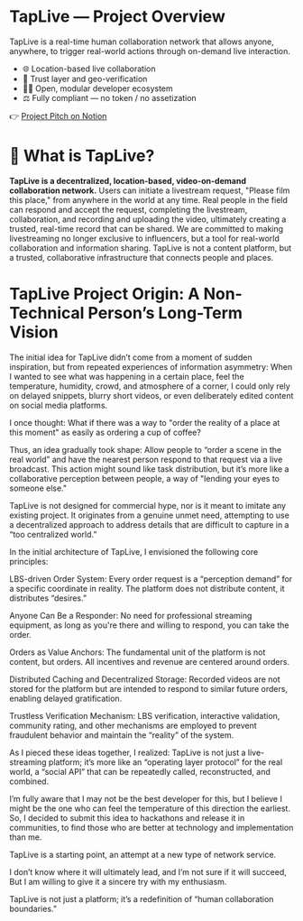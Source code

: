 # TapLive — Project Overview

TapLive is a real-time human collaboration network that allows anyone, anywhere, to trigger real-world actions through on-demand live interaction.

- 🌐 Location-based live collaboration
- 🧭 Trust layer and geo-verification
- 🧑‍💻 Open, modular developer ecosystem
- ⚖️ Fully compliant — no token / no assetization

👉 [Project Pitch on Notion](https://www.notion.so/TapLive-Project-Pitch-289943c0201980249cafd292b7d904d8)

# 🔹 What is TapLive?

**TapLive is a decentralized, location-based, video-on-demand collaboration network.**
Users can initiate a livestream request, "Please film this place," from anywhere in the world at any time. Real people in the field can respond and accept the request, completing the livestream, collaboration, and recording and uploading the video, ultimately creating a trusted, real-time record that can be shared.
We are committed to making livestreaming no longer exclusive to influencers, but a tool for real-world collaboration and information sharing. TapLive is not a content platform, but a trusted, collaborative infrastructure that connects people and places.

# TapLive Project Origin: A Non-Technical Person’s Long-Term Vision

The initial idea for TapLive didn’t come from a moment of sudden inspiration, but from repeated experiences of information asymmetry: When I wanted to see what was happening in a certain place, feel the temperature, humidity, crowd, and atmosphere of a corner, I could only rely on delayed snippets, blurry short videos, or even deliberately edited content on social media platforms.

I once thought: What if there was a way to "order the reality of a place at this moment" as easily as ordering a cup of coffee?

Thus, an idea gradually took shape: Allow people to “order a scene in the real world” and have the nearest person respond to that request via a live broadcast. This action might sound like task distribution, but it’s more like a collaborative perception between people, a way of "lending your eyes to someone else."

TapLive is not designed for commercial hype, nor is it meant to imitate any existing project. It originates from a genuine unmet need, attempting to use a decentralized approach to address details that are difficult to capture in a “too centralized world.”

In the initial architecture of TapLive, I envisioned the following core principles:

LBS-driven Order System: Every order request is a “perception demand” for a specific coordinate in reality. The platform does not distribute content, it distributes “desires.”

Anyone Can Be a Responder: No need for professional streaming equipment, as long as you're there and willing to respond, you can take the order.

Orders as Value Anchors: The fundamental unit of the platform is not content, but orders. All incentives and revenue are centered around orders.

Distributed Caching and Decentralized Storage: Recorded videos are not stored for the platform but are intended to respond to similar future orders, enabling delayed gratification.

Trustless Verification Mechanism: LBS verification, interactive validation, community rating, and other mechanisms are employed to prevent fraudulent behavior and maintain the “reality” of the system.

As I pieced these ideas together, I realized: TapLive is not just a live-streaming platform; it’s more like an “operating layer protocol” for the real world, a “social API” that can be repeatedly called, reconstructed, and combined.

I’m fully aware that I may not be the best developer for this, but I believe I might be the one who can feel the temperature of this direction the earliest. So, I decided to submit this idea to hackathons and release it in communities, to find those who are better at technology and implementation than me.

TapLive is a starting point, an attempt at a new type of network service.

I don’t know where it will ultimately lead, and I’m not sure if it will succeed, But I am willing to give it a sincere try with my enthusiasm.

TapLive is not just a platform; it’s a redefinition of “human collaboration boundaries.”
